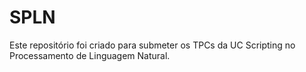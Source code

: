 # SPLN
Este repositório foi criado para submeter os TPCs da UC Scripting no Processamento de Linguagem Natural.
